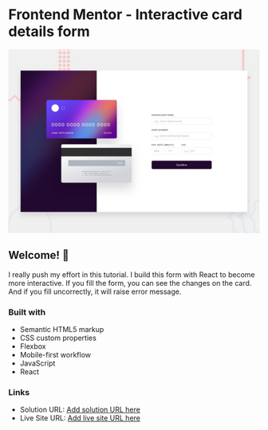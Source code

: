 # Frontend Mentor - Interactive card details form

![Design preview for the Interactive card details form coding challenge](./design/desktop-preview.jpg)

## Welcome! 👋

I really push my effort in this tutorial.
I build this form with React to become more interactive.
If you fill the form, you can see the changes on the card.
And if you fill uncorrectly, it will raise error message.


### Built with

- Semantic HTML5 markup
- CSS custom properties
- Flexbox
- Mobile-first workflow
- JavaScript
- React


### Links

- Solution URL: [Add solution URL here](https://your-solution-url.com)
- Live Site URL: [Add live site URL here](https://your-live-site-url.com)